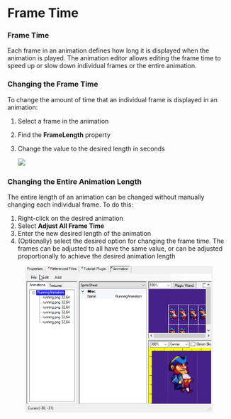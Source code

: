 # Frame Time

### Frame Time

Each frame in an animation defines how long it is displayed when the animation is played. The animation editor allows editing the frame time to speed up or slow down individual frames or the entire animation.

### Changing the Frame Time

To change the amount of time that an individual frame is displayed in an animation:

1. Select a frame in the animation
2. Find the **FrameLength** property
3.  Change the value to the desired length in seconds

    ![](../.gitbook/assets/2018-03-img\_5aa594748525e.png)

### Changing the Entire Animation Length

The entire length of an animation can be changed without manually changing each individual frame. To do this:

1. Right-click on the desired animation
2. Select **Adjust All Frame Time**
3. Enter the new desired length of the animation
4. (Optionally) select the desired option for changing the frame time. The frames can be adjusted to all have the same value, or can be adjusted proportionally to achieve the desired animation length

<figure><img src="../.gitbook/assets/2018-03-2018-03-11_14-44-18.gif" alt=""><figcaption></figcaption></figure>
